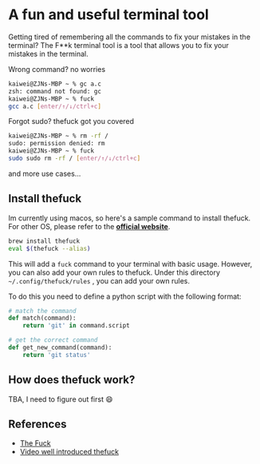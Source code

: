 # A fun and useful terminal tool

Getting tired of remembering all the commands to fix your mistakes in the terminal? The F**k terminal tool is a tool that allows you to fix your mistakes in the terminal.

Wrong command? no worries

```bash
kaiwei@ZJNs-MBP ~ % gc a.c
zsh: command not found: gc
kaiwei@ZJNs-MBP ~ % fuck  
gcc a.c [enter/↑/↓/ctrl+c]            
```

Forgot sudo? thefuck got you covered

```bash
kaiwei@ZJNs-MBP ~ % rm -rf /
sudo: permission denied: rm
kaiwei@ZJNs-MBP ~ % fuck
sudo sudo rm -rf / [enter/↑/↓/ctrl+c]
```

and more use cases...

## Install thefuck

Im currently using macos, so here's a sample command to install thefuck. For other OS, please refer to the **[official website](https://github.com/nvbn/thefuck)**.

```bash
brew install thefuck
eval $(thefuck --alias)
```

This will add a `fuck` command to your terminal with basic usage. However, you can also add your own rules to thefuck.
Under this directory  `~/.config/thefuck/rules` , you can add your own rules.

To do this you need to define a python script with the following format:

```python
# match the command
def match(command):
    return 'git' in command.script

# get the correct command
def get_new_command(command):
    return 'git status'
```

## How does thefuck work?

TBA, I need to figure out first :smile:

## References

- [The Fuck](https://github.com/nvbn/thefuck)
- [Video well introduced thefuck](https://www.bilibili.com/video/BV1K4Q3Y1EhK/?spm_id_from=333.1296.top_right_bar_window_history.content.click&vd_source=bfb8641861968f335be997352f6202cd)
